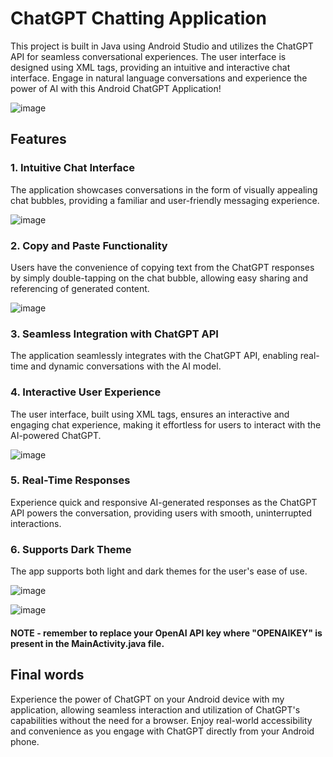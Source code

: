 # ChatGPT Chatting Application
This project is built in Java using Android Studio and utilizes the ChatGPT API for seamless conversational experiences. The user interface is designed using XML tags, providing an intuitive and interactive chat interface. Engage in natural language conversations and experience the power of AI with this Android ChatGPT Application!

![image](https://github.com/richk21/ChatGPT-Android-App/assets/64418209/9be0bb6b-e855-4b28-8bac-848c56e63e94)

## Features
### 1. Intuitive Chat Interface
The application showcases conversations in the form of visually appealing chat bubbles, providing a familiar and user-friendly messaging experience.

![image](https://github.com/richk21/ChatGPT-Android-App/assets/64418209/33cddc2f-1640-4b09-84a3-5c3b3803f880)

### 2. Copy and Paste Functionality
Users have the convenience of copying text from the ChatGPT responses by simply double-tapping on the chat bubble, allowing easy sharing and referencing of generated content.

![image](https://github.com/richk21/ChatGPT-Android-App/assets/64418209/192a8d54-1d6c-40cf-b701-a5aebbeaf6e9)

### 3. Seamless Integration with ChatGPT API
The application seamlessly integrates with the ChatGPT API, enabling real-time and dynamic conversations with the AI model.

### 4. Interactive User Experience
The user interface, built using XML tags, ensures an interactive and engaging chat experience, making it effortless for users to interact with the AI-powered ChatGPT.

![image](https://github.com/richk21/ChatGPT-Android-App/assets/64418209/dee3a212-d47b-4ddc-9389-94563d169474)


### 5. Real-Time Responses
Experience quick and responsive AI-generated responses as the ChatGPT API powers the conversation, providing users with smooth, uninterrupted interactions.


### 6. Supports Dark Theme
The app supports both light and dark themes for the user's ease of use.

![image](https://github.com/richk21/ChatGPT-Android-App/assets/64418209/2b2f4cb5-c2c2-4b3e-a308-7e42de6365ef)

![image](https://github.com/richk21/ChatGPT-Android-App/assets/64418209/eb7ea33f-d97b-4bd9-a39b-e597febacefa)

#### NOTE - remember to replace your OpenAI API key where "OPENAIKEY" is present in the MainActivity.java file.
## Final words
Experience the power of ChatGPT on your Android device with my application, allowing seamless interaction and utilization of ChatGPT's capabilities without the need for a browser. Enjoy real-world accessibility and convenience as you engage with ChatGPT directly from your Android phone.
